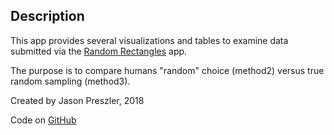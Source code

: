 ## Description
This app provides several visualizations and tables to examine data submitted via the [Random Rectangles](jpreszler.shinyapps.io/Random_Rectangles) app.

The purpose is to compare humans "random" choice (method2) versus true random sampling (method3).

Created by Jason Preszler, 2018

Code on [GitHub](https://github.com/jpreszler/CofI-Shiny/BugTownSampleVariation/)